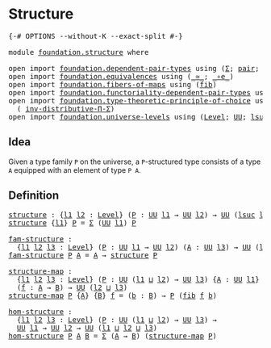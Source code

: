 # Structure

<pre class="Agda"><a id="22" class="Symbol">{-#</a> <a id="26" class="Keyword">OPTIONS</a> <a id="34" class="Pragma">--without-K</a> <a id="46" class="Pragma">--exact-split</a> <a id="60" class="Symbol">#-}</a>

<a id="65" class="Keyword">module</a> <a id="72" href="foundation.structure.html" class="Module">foundation.structure</a> <a id="93" class="Keyword">where</a>

<a id="100" class="Keyword">open</a> <a id="105" class="Keyword">import</a> <a id="112" href="foundation.dependent-pair-types.html" class="Module">foundation.dependent-pair-types</a> <a id="144" class="Keyword">using</a> <a id="150" class="Symbol">(</a><a id="151" href="foundation-core.dependent-pair-types.html#515" class="Record">Σ</a><a id="152" class="Symbol">;</a> <a id="154" href="foundation-core.dependent-pair-types.html#588" class="InductiveConstructor">pair</a><a id="158" class="Symbol">;</a> <a id="160" href="foundation-core.dependent-pair-types.html#605" class="Field">pr1</a><a id="163" class="Symbol">;</a> <a id="165" href="foundation-core.dependent-pair-types.html#617" class="Field">pr2</a><a id="168" class="Symbol">)</a>
<a id="170" class="Keyword">open</a> <a id="175" class="Keyword">import</a> <a id="182" href="foundation.equivalences.html" class="Module">foundation.equivalences</a> <a id="206" class="Keyword">using</a> <a id="212" class="Symbol">(</a><a id="213" href="foundation-core.equivalences.html#1621" class="Function Operator">_≃_</a><a id="216" class="Symbol">;</a> <a id="218" href="foundation-core.equivalences.html#7869" class="Function Operator">_∘e_</a><a id="222" class="Symbol">)</a>
<a id="224" class="Keyword">open</a> <a id="229" class="Keyword">import</a> <a id="236" href="foundation.fibers-of-maps.html" class="Module">foundation.fibers-of-maps</a> <a id="262" class="Keyword">using</a> <a id="268" class="Symbol">(</a><a id="269" href="foundation-core.fibers-of-maps.html#942" class="Function">fib</a><a id="272" class="Symbol">)</a>
<a id="274" class="Keyword">open</a> <a id="279" class="Keyword">import</a> <a id="286" href="foundation.functoriality-dependent-pair-types.html" class="Module">foundation.functoriality-dependent-pair-types</a> <a id="332" class="Keyword">using</a> <a id="338" class="Symbol">(</a><a id="339" href="foundation-core.functoriality-dependent-pair-types.html#10434" class="Function">equiv-Σ</a><a id="346" class="Symbol">)</a>
<a id="348" class="Keyword">open</a> <a id="353" class="Keyword">import</a> <a id="360" href="foundation.type-theoretic-principle-of-choice.html" class="Module">foundation.type-theoretic-principle-of-choice</a> <a id="406" class="Keyword">using</a>
  <a id="414" class="Symbol">(</a> <a id="416" href="foundation.type-theoretic-principle-of-choice.html#5080" class="Function">inv-distributive-Π-Σ</a><a id="436" class="Symbol">)</a>
<a id="438" class="Keyword">open</a> <a id="443" class="Keyword">import</a> <a id="450" href="foundation.universe-levels.html" class="Module">foundation.universe-levels</a> <a id="477" class="Keyword">using</a> <a id="483" class="Symbol">(</a><a id="484" href="Agda.Primitive.html#597" class="Postulate">Level</a><a id="489" class="Symbol">;</a> <a id="491" href="foundation-core.universe-levels.html#235" class="Primitive">UU</a><a id="493" class="Symbol">;</a> <a id="495" href="Agda.Primitive.html#780" class="Primitive">lsuc</a><a id="499" class="Symbol">;</a> <a id="501" href="Agda.Primitive.html#810" class="Primitive Operator">_⊔_</a><a id="504" class="Symbol">)</a>
</pre>
## Idea

Given a type family `P` on the universe, a `P`-structured type consists of a type `A` equipped with an element of type `P A`.

## Definition

<pre class="Agda"><a id="structure"></a><a id="670" href="foundation.structure.html#670" class="Function">structure</a> <a id="680" class="Symbol">:</a> <a id="682" class="Symbol">{</a><a id="683" href="foundation.structure.html#683" class="Bound">l1</a> <a id="686" href="foundation.structure.html#686" class="Bound">l2</a> <a id="689" class="Symbol">:</a> <a id="691" href="Agda.Primitive.html#597" class="Postulate">Level</a><a id="696" class="Symbol">}</a> <a id="698" class="Symbol">(</a><a id="699" href="foundation.structure.html#699" class="Bound">P</a> <a id="701" class="Symbol">:</a> <a id="703" href="foundation-core.universe-levels.html#235" class="Primitive">UU</a> <a id="706" href="foundation.structure.html#683" class="Bound">l1</a> <a id="709" class="Symbol">→</a> <a id="711" href="foundation-core.universe-levels.html#235" class="Primitive">UU</a> <a id="714" href="foundation.structure.html#686" class="Bound">l2</a><a id="716" class="Symbol">)</a> <a id="718" class="Symbol">→</a> <a id="720" href="foundation-core.universe-levels.html#235" class="Primitive">UU</a> <a id="723" class="Symbol">(</a><a id="724" href="Agda.Primitive.html#780" class="Primitive">lsuc</a> <a id="729" href="foundation.structure.html#683" class="Bound">l1</a> <a id="732" href="Agda.Primitive.html#810" class="Primitive Operator">⊔</a> <a id="734" href="foundation.structure.html#686" class="Bound">l2</a><a id="736" class="Symbol">)</a>
<a id="738" href="foundation.structure.html#670" class="Function">structure</a> <a id="748" class="Symbol">{</a><a id="749" href="foundation.structure.html#749" class="Bound">l1</a><a id="751" class="Symbol">}</a> <a id="753" href="foundation.structure.html#753" class="Bound">P</a> <a id="755" class="Symbol">=</a> <a id="757" href="foundation-core.dependent-pair-types.html#515" class="Record">Σ</a> <a id="759" class="Symbol">(</a><a id="760" href="foundation-core.universe-levels.html#235" class="Primitive">UU</a> <a id="763" href="foundation.structure.html#749" class="Bound">l1</a><a id="765" class="Symbol">)</a> <a id="767" href="foundation.structure.html#753" class="Bound">P</a>

<a id="fam-structure"></a><a id="770" href="foundation.structure.html#770" class="Function">fam-structure</a> <a id="784" class="Symbol">:</a>
  <a id="788" class="Symbol">{</a><a id="789" href="foundation.structure.html#789" class="Bound">l1</a> <a id="792" href="foundation.structure.html#792" class="Bound">l2</a> <a id="795" href="foundation.structure.html#795" class="Bound">l3</a> <a id="798" class="Symbol">:</a> <a id="800" href="Agda.Primitive.html#597" class="Postulate">Level</a><a id="805" class="Symbol">}</a> <a id="807" class="Symbol">(</a><a id="808" href="foundation.structure.html#808" class="Bound">P</a> <a id="810" class="Symbol">:</a> <a id="812" href="foundation-core.universe-levels.html#235" class="Primitive">UU</a> <a id="815" href="foundation.structure.html#789" class="Bound">l1</a> <a id="818" class="Symbol">→</a> <a id="820" href="foundation-core.universe-levels.html#235" class="Primitive">UU</a> <a id="823" href="foundation.structure.html#792" class="Bound">l2</a><a id="825" class="Symbol">)</a> <a id="827" class="Symbol">(</a><a id="828" href="foundation.structure.html#828" class="Bound">A</a> <a id="830" class="Symbol">:</a> <a id="832" href="foundation-core.universe-levels.html#235" class="Primitive">UU</a> <a id="835" href="foundation.structure.html#795" class="Bound">l3</a><a id="837" class="Symbol">)</a> <a id="839" class="Symbol">→</a> <a id="841" href="foundation-core.universe-levels.html#235" class="Primitive">UU</a> <a id="844" class="Symbol">(</a><a id="845" href="Agda.Primitive.html#780" class="Primitive">lsuc</a> <a id="850" href="foundation.structure.html#789" class="Bound">l1</a> <a id="853" href="Agda.Primitive.html#810" class="Primitive Operator">⊔</a> <a id="855" href="foundation.structure.html#792" class="Bound">l2</a> <a id="858" href="Agda.Primitive.html#810" class="Primitive Operator">⊔</a> <a id="860" href="foundation.structure.html#795" class="Bound">l3</a><a id="862" class="Symbol">)</a>
<a id="864" href="foundation.structure.html#770" class="Function">fam-structure</a> <a id="878" href="foundation.structure.html#878" class="Bound">P</a> <a id="880" href="foundation.structure.html#880" class="Bound">A</a> <a id="882" class="Symbol">=</a> <a id="884" href="foundation.structure.html#880" class="Bound">A</a> <a id="886" class="Symbol">→</a> <a id="888" href="foundation.structure.html#670" class="Function">structure</a> <a id="898" href="foundation.structure.html#878" class="Bound">P</a>

<a id="structure-map"></a><a id="901" href="foundation.structure.html#901" class="Function">structure-map</a> <a id="915" class="Symbol">:</a>
  <a id="919" class="Symbol">{</a><a id="920" href="foundation.structure.html#920" class="Bound">l1</a> <a id="923" href="foundation.structure.html#923" class="Bound">l2</a> <a id="926" href="foundation.structure.html#926" class="Bound">l3</a> <a id="929" class="Symbol">:</a> <a id="931" href="Agda.Primitive.html#597" class="Postulate">Level</a><a id="936" class="Symbol">}</a> <a id="938" class="Symbol">(</a><a id="939" href="foundation.structure.html#939" class="Bound">P</a> <a id="941" class="Symbol">:</a> <a id="943" href="foundation-core.universe-levels.html#235" class="Primitive">UU</a> <a id="946" class="Symbol">(</a><a id="947" href="foundation.structure.html#920" class="Bound">l1</a> <a id="950" href="Agda.Primitive.html#810" class="Primitive Operator">⊔</a> <a id="952" href="foundation.structure.html#923" class="Bound">l2</a><a id="954" class="Symbol">)</a> <a id="956" class="Symbol">→</a> <a id="958" href="foundation-core.universe-levels.html#235" class="Primitive">UU</a> <a id="961" href="foundation.structure.html#926" class="Bound">l3</a><a id="963" class="Symbol">)</a> <a id="965" class="Symbol">{</a><a id="966" href="foundation.structure.html#966" class="Bound">A</a> <a id="968" class="Symbol">:</a> <a id="970" href="foundation-core.universe-levels.html#235" class="Primitive">UU</a> <a id="973" href="foundation.structure.html#920" class="Bound">l1</a><a id="975" class="Symbol">}</a> <a id="977" class="Symbol">{</a><a id="978" href="foundation.structure.html#978" class="Bound">B</a> <a id="980" class="Symbol">:</a> <a id="982" href="foundation-core.universe-levels.html#235" class="Primitive">UU</a> <a id="985" href="foundation.structure.html#923" class="Bound">l2</a><a id="987" class="Symbol">}</a>
  <a id="991" class="Symbol">(</a><a id="992" href="foundation.structure.html#992" class="Bound">f</a> <a id="994" class="Symbol">:</a> <a id="996" href="foundation.structure.html#966" class="Bound">A</a> <a id="998" class="Symbol">→</a> <a id="1000" href="foundation.structure.html#978" class="Bound">B</a><a id="1001" class="Symbol">)</a> <a id="1003" class="Symbol">→</a> <a id="1005" href="foundation-core.universe-levels.html#235" class="Primitive">UU</a> <a id="1008" class="Symbol">(</a><a id="1009" href="foundation.structure.html#923" class="Bound">l2</a> <a id="1012" href="Agda.Primitive.html#810" class="Primitive Operator">⊔</a> <a id="1014" href="foundation.structure.html#926" class="Bound">l3</a><a id="1016" class="Symbol">)</a>
<a id="1018" href="foundation.structure.html#901" class="Function">structure-map</a> <a id="1032" href="foundation.structure.html#1032" class="Bound">P</a> <a id="1034" class="Symbol">{</a><a id="1035" href="foundation.structure.html#1035" class="Bound">A</a><a id="1036" class="Symbol">}</a> <a id="1038" class="Symbol">{</a><a id="1039" href="foundation.structure.html#1039" class="Bound">B</a><a id="1040" class="Symbol">}</a> <a id="1042" href="foundation.structure.html#1042" class="Bound">f</a> <a id="1044" class="Symbol">=</a> <a id="1046" class="Symbol">(</a><a id="1047" href="foundation.structure.html#1047" class="Bound">b</a> <a id="1049" class="Symbol">:</a> <a id="1051" href="foundation.structure.html#1039" class="Bound">B</a><a id="1052" class="Symbol">)</a> <a id="1054" class="Symbol">→</a> <a id="1056" href="foundation.structure.html#1032" class="Bound">P</a> <a id="1058" class="Symbol">(</a><a id="1059" href="foundation-core.fibers-of-maps.html#942" class="Function">fib</a> <a id="1063" href="foundation.structure.html#1042" class="Bound">f</a> <a id="1065" href="foundation.structure.html#1047" class="Bound">b</a><a id="1066" class="Symbol">)</a>

<a id="hom-structure"></a><a id="1069" href="foundation.structure.html#1069" class="Function">hom-structure</a> <a id="1083" class="Symbol">:</a>
  <a id="1087" class="Symbol">{</a><a id="1088" href="foundation.structure.html#1088" class="Bound">l1</a> <a id="1091" href="foundation.structure.html#1091" class="Bound">l2</a> <a id="1094" href="foundation.structure.html#1094" class="Bound">l3</a> <a id="1097" class="Symbol">:</a> <a id="1099" href="Agda.Primitive.html#597" class="Postulate">Level</a><a id="1104" class="Symbol">}</a> <a id="1106" class="Symbol">(</a><a id="1107" href="foundation.structure.html#1107" class="Bound">P</a> <a id="1109" class="Symbol">:</a> <a id="1111" href="foundation-core.universe-levels.html#235" class="Primitive">UU</a> <a id="1114" class="Symbol">(</a><a id="1115" href="foundation.structure.html#1088" class="Bound">l1</a> <a id="1118" href="Agda.Primitive.html#810" class="Primitive Operator">⊔</a> <a id="1120" href="foundation.structure.html#1091" class="Bound">l2</a><a id="1122" class="Symbol">)</a> <a id="1124" class="Symbol">→</a> <a id="1126" href="foundation-core.universe-levels.html#235" class="Primitive">UU</a> <a id="1129" href="foundation.structure.html#1094" class="Bound">l3</a><a id="1131" class="Symbol">)</a> <a id="1133" class="Symbol">→</a>
  <a id="1137" href="foundation-core.universe-levels.html#235" class="Primitive">UU</a> <a id="1140" href="foundation.structure.html#1088" class="Bound">l1</a> <a id="1143" class="Symbol">→</a> <a id="1145" href="foundation-core.universe-levels.html#235" class="Primitive">UU</a> <a id="1148" href="foundation.structure.html#1091" class="Bound">l2</a> <a id="1151" class="Symbol">→</a> <a id="1153" href="foundation-core.universe-levels.html#235" class="Primitive">UU</a> <a id="1156" class="Symbol">(</a><a id="1157" href="foundation.structure.html#1088" class="Bound">l1</a> <a id="1160" href="Agda.Primitive.html#810" class="Primitive Operator">⊔</a> <a id="1162" href="foundation.structure.html#1091" class="Bound">l2</a> <a id="1165" href="Agda.Primitive.html#810" class="Primitive Operator">⊔</a> <a id="1167" href="foundation.structure.html#1094" class="Bound">l3</a><a id="1169" class="Symbol">)</a>
<a id="1171" href="foundation.structure.html#1069" class="Function">hom-structure</a> <a id="1185" href="foundation.structure.html#1185" class="Bound">P</a> <a id="1187" href="foundation.structure.html#1187" class="Bound">A</a> <a id="1189" href="foundation.structure.html#1189" class="Bound">B</a> <a id="1191" class="Symbol">=</a> <a id="1193" href="foundation-core.dependent-pair-types.html#515" class="Record">Σ</a> <a id="1195" class="Symbol">(</a><a id="1196" href="foundation.structure.html#1187" class="Bound">A</a> <a id="1198" class="Symbol">→</a> <a id="1200" href="foundation.structure.html#1189" class="Bound">B</a><a id="1201" class="Symbol">)</a> <a id="1203" class="Symbol">(</a><a id="1204" href="foundation.structure.html#901" class="Function">structure-map</a> <a id="1218" href="foundation.structure.html#1185" class="Bound">P</a><a id="1219" class="Symbol">)</a>
</pre>